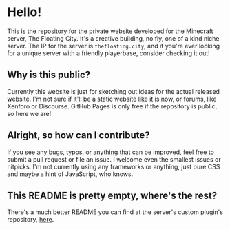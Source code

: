 # Hello!
This is the repository for the private website developed for the Minecraft server, The Floating City. It's a creative building, no fly, one of a kind niche server. The IP for the server is `thefloating.city`, and if you're ever looking for a unique server with a friendly playerbase, consider checking it out!

## Why is this public?
Currently this website is just for sketching out ideas for the actual released website. I'm not sure if it'll be a static website like it is now, or forums, like Xenforo or Discourse. GitHub Pages is only free if the repository is public, so here we are!

## Alright, so how can I contribute?
If you see any bugs, typos, or anything that can be improved, feel free to submit a pull request or file an issue. I welcome even the smallest issues or nitpicks. I'm not currently using any frameworks or anything, just pure CSS and maybe a hint of JavaScript, who knows.

## This README is pretty empty, where's the rest?
There's a much better README you can find at the server's custom plugin's repository, [here](https://github.com/ItsTehBrian/TFCPlugin).
